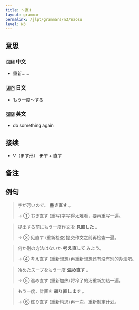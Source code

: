 ```yaml
---
title: 〜直す
layout: grammar
permalink: /jlpt/grammars/n3/naosu
level: N3
---
```


## 意思

### 🇨🇳 中文

- 重新…… 

### 🇯🇵 日文

- もう一度〜する

### 🇬🇧 英文

- do something again

## 接续

- V（ます形） ~~ます~~ \+ 直す

## 备注


## 例句

> 字が汚いので、 **書き直す** 。
>
> → ① 书き直す (重写)字写得太难看，要再重写一遍。

> 提出する前にもう一度作文を **見直した** 。
>
> → ③ 见直す (重新检查)提交作文之前再检查一遍。

> 何か別の方法はないか **考え直して** みよう。
>
> → ④ 考え直す (重新想想)再重新想想还有没有别的办法吧。

> 冷めたスープをもう一度 **温め直す** 。
>
> → ⑤ 温め直す (重新加热)将冷了的汤重新加热一遍。

> もう一度、計画を **練り直します** 。
>
> → ⑥ 练り直す (重新构思)再一次，重新制定计划。


